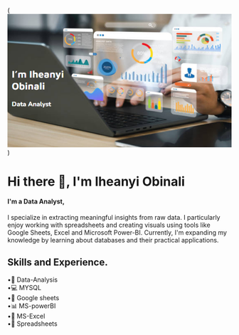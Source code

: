  (![img](https://github.com/iheanyiobinali/iheanyiobinali/blob/main/Banner.png))

# Hi there 👋, I'm Iheanyi Obinali
#### I'm a Data Analyst,
I specialize in extracting meaningful insights from raw data. I particularly enjoy working with spreadsheets and creating visuals using tools like Google Sheets, Excel and Microsoft Power-BI. Currently, I'm expanding my knowledge by learning about databases and their practical applications.

## Skills and Experience.
•🧮 Data-Analysis<br/>
•💻 MYSQL<br/>
•📄 Google sheets<br/>
•📊 MS-powerBI<br/>
•📑 MS-Excel<br/>
•📄 Spreadsheets
